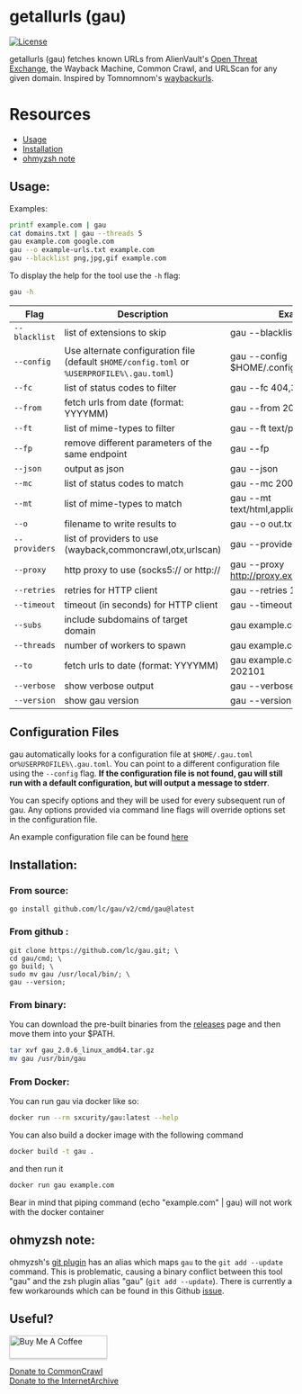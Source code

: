 # getallurls (gau)
[![License](https://img.shields.io/badge/license-MIT-_red.svg)](https://opensource.org/licenses/MIT)

getallurls (gau) fetches known URLs from AlienVault's [Open Threat Exchange](https://otx.alienvault.com), the Wayback Machine, Common Crawl, and URLScan for any given domain. Inspired by Tomnomnom's [waybackurls](https://github.com/tomnomnom/waybackurls).

# Resources
- [Usage](#usage)
- [Installation](#installation)
- [ohmyzsh note](#ohmyzsh-note)

## Usage:
Examples:

```bash
printf example.com | gau
cat domains.txt | gau --threads 5
gau example.com google.com
gau --o example-urls.txt example.com
gau --blacklist png,jpg,gif example.com
```

To display the help for the tool use the `-h` flag:

```bash
gau -h
```

| Flag | Description | Example |
|------|-------------|---------|
|`--blacklist`| list of extensions to skip | gau --blacklist ttf,woff,svg,png|
|`--config` | Use alternate configuration file (default `$HOME/config.toml` or `%USERPROFILE%\.gau.toml`) | gau --config $HOME/.config/gau.toml|
|`--fc`| list of status codes to filter | gau --fc 404,302 |
|`--from`| fetch urls from date (format: YYYYMM) | gau --from 202101 |
|`--ft`| list of mime-types to filter | gau --ft text/plain|
|`--fp`| remove different parameters of the same endpoint | gau --fp|
|`--json`| output as json | gau --json |
|`--mc`| list of status codes to match | gau --mc 200,500 |
|`--mt`| list of mime-types to match |gau --mt text/html,application/json|
|`--o`| filename to write results to | gau --o out.txt |
|`--providers`| list of providers to use (wayback,commoncrawl,otx,urlscan) | gau --providers wayback|
|`--proxy`| http proxy to use (socks5:// or http:// | gau --proxy http://proxy.example.com:8080 |
|`--retries`| retries for HTTP client | gau --retries 10 |
|`--timeout`| timeout (in seconds) for HTTP client | gau --timeout 60 |
|`--subs`| include subdomains of target domain | gau example.com --subs |
|`--threads`| number of workers to spawn | gau example.com --threads |
|`--to`| fetch urls to date (format: YYYYMM) | gau example.com --to 202101 |
|`--verbose`| show verbose output | gau --verbose example.com |
|`--version`| show gau version | gau --version|


## Configuration Files
gau automatically looks for a configuration file at `$HOME/.gau.toml` or`%USERPROFILE%\.gau.toml`. You can point to a different configuration file using the `--config` flag. **If the configuration file is not found, gau will still run with a default configuration, but will output a message to stderr**.

You can specify options and they will be used for every subsequent run of gau. Any options provided via command line flags will override options set in the configuration file.

An example configuration file can be found [here](https://github.com/lc/gau/blob/master/.gau.toml)

## Installation:
### From source:
```
go install github.com/lc/gau/v2/cmd/gau@latest
```
### From github :
```
git clone https://github.com/lc/gau.git; \
cd gau/cmd; \
go build; \
sudo mv gau /usr/local/bin/; \
gau --version;
```
### From binary:
You can download the pre-built binaries from the [releases](https://github.com/lc/gau/releases/) page and then move them into your $PATH.

```bash
tar xvf gau_2.0.6_linux_amd64.tar.gz
mv gau /usr/bin/gau
```

### From Docker:
You can run gau via docker like so:
```bash
docker run --rm sxcurity/gau:latest --help
```


You can also build a docker image with the following command
```bash
docker build -t gau .
```
and then run it
```bash
docker run gau example.com
```
Bear in mind that piping command (echo "example.com" | gau) will not work with the docker container


## ohmyzsh note:
ohmyzsh's [git plugin](https://github.com/ohmyzsh/ohmyzsh/tree/master/plugins/git) has an alias which maps `gau` to the `git add --update` command. This is problematic, causing a binary conflict between this tool "gau" and the zsh plugin alias "gau" (`git add --update`). There is currently a few workarounds which can be found in this Github [issue](https://github.com/lc/gau/issues/8). 


## Useful?

<a href="http://buymeacoff.ee/cdl" target="_blank"><img src="https://www.buymeacoffee.com/assets/img/custom_images/orange_img.png" alt="Buy Me A Coffee" style="height: 41px !important;width: 174px !important;box-shadow: 0px 3px 2px 0px rgba(190, 190, 190, 0.5) !important;-webkit-box-shadow: 0px 3px 2px 0px rgba(190, 190, 190, 0.5) !important;" ></a>

<a href="https://commoncrawl.org/donate/">Donate to CommonCrawl</a><br>
<a href="https://archive.org/donate">Donate to the InternetArchive</a>

